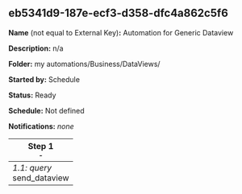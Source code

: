 ## eb5341d9-187e-ecf3-d358-dfc4a862c5f6

**Name** (not equal to External Key)**:** Automation for Generic Dataview

**Description:** n/a

**Folder:** my automations/Business/DataViews/

**Started by:** Schedule

**Status:** Ready

**Schedule:** Not defined

**Notifications:** _none_


| Step 1<br>_<small>-</small>_ |
| --- |
| _1.1: query_<br>send_dataview |
